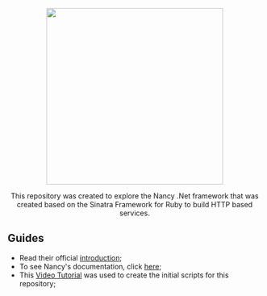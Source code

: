 <p align="center">
  <img src="https://github.com/jvlessa/NancyFx--Case-Study/blob/master/images/logo.jpg" width="350">
</p>

<p align="center">This repository was created to explore the Nancy .Net framework that was created based on the Sinatra Framework for Ruby to build HTTP based services.</b></p>

## Guides
* Read their official [introduction](https://github.com/NancyFx/Nancy/blob/master/README.md);
* To see Nancy's documentation, click [here](https://github.com/NancyFx/Nancy/wiki/Documentation);
* This [Video Tutorial](https://www.youtube.com/watch?v=SJm7chCfaDs) was used to create the initial scripts for this repository;
